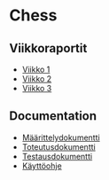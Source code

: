 # Chess
## Viikkoraportit
- [Viikko 1](https://github.com/sebastian-lehto/tiral-chess/blob/master/documentation/viikkoraportti1.md)
- [Viikko 2](https://github.com/sebastian-lehto/tiral-chess/blob/master/documentation/viikkoraportti2.md)
- [Viikko 3](https://github.com/sebastian-lehto/tiral-chess/blob/master/documentation/viikkoraportti3.md)

## Documentation
- [Määrittelydokumentti](https://github.com/sebastian-lehto/tiral-chess/blob/master/documentation/m%C3%A4%C3%A4rittelydokumentti.md)
- [Toteutusdokumentti]()
- [Testausdokumentti]()
- [Käyttöohje]()

